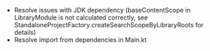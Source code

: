 - Resolve issues with JDK dependency (baseContentScope in LibraryModule is not calculated correctly, see StandaloneProjectFactory.createSearchScopeByLibraryRoots for details) 
- Resolve import from dependencies in Main.kt
